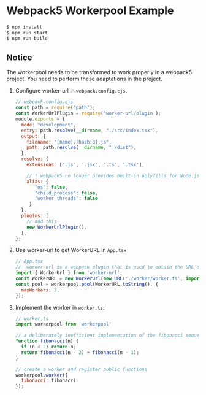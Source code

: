 # Webpack5 Workerpool Example

```bash
$ npm install
$ npm run start
$ npm run build
```

## Notice
The workerpool needs to be transformed to work properly in a webpack5 project. You need to perform these adaptations in the project.

1. Configure worker-url in `webpack.config.cjs`.

   ```js
   // webpack.config.cjs
   const path = require("path");
   const WorkerUrlPlugin = require('worker-url/plugin');
   module.exports = {
     mode: "development",
     entry: path.resolve(__dirname, "./src/index.tsx"),
     output: {
       filename: "[name].[hash:8].js",
       path: path.resolve(__dirname, "./dist"),
     },
     resolve: {
       extensions: ['.js', '.jsx', '.ts', '.tsx'],

       // ! webpack5 no longer provides built-in polyfills for Node.js dependencies.
       alias: {
          "os": false,
          "child_process": false,
          "worker_threads": false
        }
     },
     plugins: [
       // add this
       new WorkerUrlPlugin(),
     ],
   };
   ```

2. Use worker-url to get WorkerURL in `App.tsx`
   ```js
   // App.tsx
   //  worker-url is a webpack plugin that is used to obtain the URL of a worker instead of a worker instance.
   import { WorkerUrl } from 'worker-url';
   const WorkerURL = new WorkerUrl(new URL('./worker/worker.ts', import.meta.url));
   const pool = workerpool.pool(WorkerURL.toString(), {
     maxWorkers: 3,
   });
   ```

3. Implement the worker in `worker.ts`:
    ```js
    // worker.ts
    import workerpool from 'workerpool'
    
    // a deliberately inefficient implementation of the fibonacci sequence
    function fibonacci(n) {
      if (n < 2) return n;
      return fibonacci(n - 2) + fibonacci(n - 1);
    }

    // create a worker and register public functions
    workerpool.worker({
      fibonacci: fibonacci
    });
    ```

